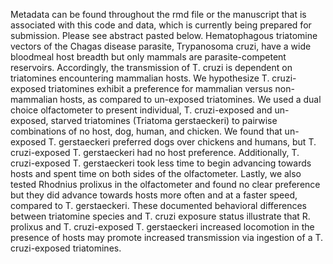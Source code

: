 Metadata can be found throughout the rmd file or the manuscript that is associated with this code and data, which is currently being prepared for submission. Please see abstract pasted below. 
Hematophagous triatomine vectors of the Chagas disease parasite, Trypanosoma cruzi, have a wide bloodmeal host breadth but only mammals are parasite-competent reservoirs. Accordingly, the transmission of T. cruzi is dependent on triatomines encountering mammalian hosts. We hypothesize T. cruzi-exposed triatomines exhibit a preference for mammalian versus non-mammalian hosts, as compared to un-exposed triatomines. We used a dual choice olfactometer to present individual, T. cruzi-exposed and un-exposed, starved triatomines (Triatoma gerstaeckeri) to pairwise combinations of no host, dog, human, and chicken. We found that un-exposed T. gerstaeckeri preferred dogs over chickens and humans, but T. cruzi-exposed T. gerstaeckeri had no host preference. Additionally, T. cruzi-exposed T. gerstaeckeri took less time to begin advancing towards hosts and spent time on both sides of the olfactometer. Lastly, we also tested Rhodnius prolixus in the olfactometer and found no clear preference but they did advance towards hosts more often and at a faster speed, compared to T. gerstaeckeri. These documented behavioral differences between triatomine species and T. cruzi exposure status illustrate that R. prolixus and T. cruzi-exposed T. gerstaeckeri increased locomotion in the presence of hosts may promote increased transmission via ingestion of a T. cruzi-exposed triatomines.
